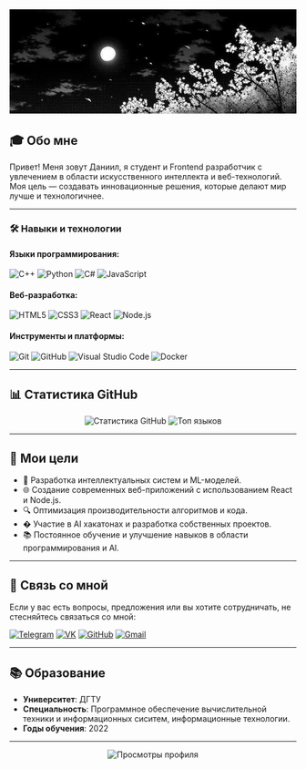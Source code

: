 <div align="center">
  <img src="preview.jpg" alt="Preview" width="800">
</div>

## 🎓 Обо мне
Привет! Меня зовут Даниил, я студент и Frontend разработчик с увлечением в области искусственного интеллекта и веб-технологий. Моя цель — создавать инновационные решения, которые делают мир лучше и технологичнее.

---

### 🛠️ Навыки и технологии

#### Языки программирования:
![C++](https://img.shields.io/badge/C++-00599C?style=for-the-badge&logo=c%2B%2B&logoColor=white)
![Python](https://img.shields.io/badge/Python-3776AB?style=for-the-badge&logo=python&logoColor=white)
![C#](https://img.shields.io/badge/C%23-239120?style=for-the-badge&logo=c-sharp&logoColor=white)
![JavaScript](https://img.shields.io/badge/JavaScript-323330?style=for-the-badge&logo=javascript&logoColor=F7DF1E)

#### Веб-разработка:
![HTML5](https://img.shields.io/badge/HTML5-E34F26?style=for-the-badge&logo=html5&logoColor=white)
![CSS3](https://img.shields.io/badge/CSS3-1572B6?style=for-the-badge&logo=css3&logoColor=white)
![React](https://img.shields.io/badge/React-61DAFB?style=for-the-badge&logo=react&logoColor=black)
![Node.js](https://img.shields.io/badge/Node.js-339933?style=for-the-badge&logo=node.js&logoColor=white)

#### Инструменты и платформы:
![Git](https://img.shields.io/badge/Git-F05032?style=for-the-badge&logo=git&logoColor=white)
![GitHub](https://img.shields.io/badge/GitHub-100000?style=for-the-badge&logo=github&logoColor=white)
![Visual Studio Code](https://img.shields.io/badge/VS_Code-007ACC?style=for-the-badge&logo=visual-studio-code&logoColor=white)
![Docker](https://img.shields.io/badge/Docker-2496ED?style=for-the-badge&logo=docker&logoColor=white)

---

## 📊 Статистика GitHub

<div align="center">
  <img src="https://github-readme-stats.vercel.app/api?username=asakue&show_icons=true&theme=radical" alt="Статистика GitHub">
  <img src="https://github-readme-stats.vercel.app/api/top-langs/?username=asakue&layout=compact&theme=radical" alt="Топ языков">
</div>

---

## 🎯 Мои цели
- 🧠 Разработка интеллектуальных систем и ML-моделей.
- 🌐 Создание современных веб-приложений с использованием React и Node.js.
- 🔍 Оптимизация производительности алгоритмов и кода.
- � Участие в AI хакатонах и разработка собственных проектов.
- 📚 Постоянное обучение и улучшение навыков в области программирования и AI.

---

## 🤝 Связь со мной
Если у вас есть вопросы, предложения или вы хотите сотрудничать, не стесняйтесь связаться со мной:

[![Telegram](https://img.shields.io/badge/Telegram-2CA5E0?style=for-the-badge&logo=telegram&logoColor=white)](https://t.me/asakueqq)
[![VK](https://img.shields.io/badge/VK-0077FF?style=for-the-badge&logo=vk&logoColor=white)](https://vk.com/asakueqq)
[![GitHub](https://img.shields.io/badge/GitHub-100000?style=for-the-badge&logo=github&logoColor=white)](https://github.com/asakue)
[![Gmail](https://img.shields.io/badge/Gmail-D14836?style=for-the-badge&logo=gmail&logoColor=white)](mailto:gurzhij.de@gs.donstu.ru)

---


## 📚 Образование
- **Университет**: ДГТУ
- **Специальность**: Программное обеспечение вычислительной техники и информационных сиситем, информационные технологии.
- **Годы обучения**: 2022

---


<div align="center">
  <img src="https://komarev.com/ghpvc/?username=asakue&style=flat-square&color=blue" alt="Просмотры профиля">
</div>
